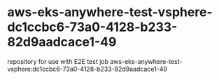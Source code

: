 # aws-eks-anywhere-test-vsphere-dc1ccbc6-73a0-4128-b233-82d9aadcace1-49
repository for use with E2E test job aws-eks-anywhere-test-vsphere:dc1ccbc6-73a0-4128-b233-82d9aadcace1-49

